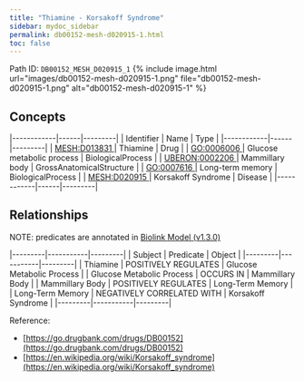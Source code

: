 ```yaml
---
title: "Thiamine - Korsakoff Syndrome"
sidebar: mydoc_sidebar
permalink: db00152-mesh-d020915-1.html
toc: false 
---
```



Path ID: `DB00152_MESH_D020915_1`
{% include image.html url="images/db00152-mesh-d020915-1.png" file="db00152-mesh-d020915-1.png" alt="db00152-mesh-d020915-1" %}

## Concepts

|------------|------|---------|
| Identifier | Name | Type    |
|------------|------|---------|
| <a href="https://identifiers.org/MESH:D013831">MESH:D013831 </a> | Thiamine | Drug |
| <a href="https://identifiers.org/GO:0006006">GO:0006006 </a> | Glucose metabolic process | BiologicalProcess |
| <a href="https://identifiers.org/UBERON:0002206">UBERON:0002206 </a> | Mammillary body | GrossAnatomicalStructure |
| <a href="https://identifiers.org/GO:0007616">GO:0007616 </a> | Long-term memory | BiologicalProcess |
| <a href="https://identifiers.org/MESH:D020915">MESH:D020915 </a> | Korsakoff Syndrome | Disease |
|------------|------|---------|

## Relationships


NOTE: predicates are annotated in <a href="https://github.com/biolink/biolink-model/releases/tag/v1.3.0">Biolink Model (v1.3.0)</a>

|---------|-----------|---------|
| Subject | Predicate | Object  |
|---------|-----------|---------|
| Thiamine | POSITIVELY REGULATES | Glucose Metabolic Process |
| Glucose Metabolic Process | OCCURS IN | Mammillary Body |
| Mammillary Body | POSITIVELY REGULATES | Long-Term Memory |
| Long-Term Memory | NEGATIVELY CORRELATED WITH | Korsakoff Syndrome |
|---------|-----------|---------|

Reference: 
  - [https://go.drugbank.com/drugs/DB00152](https://go.drugbank.com/drugs/DB00152)
  - [https://en.wikipedia.org/wiki/Korsakoff_syndrome](https://en.wikipedia.org/wiki/Korsakoff_syndrome)
